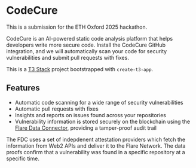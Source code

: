 # CodeCure

This is a submission for the ETH Oxford 2025 hackathon.

CodeCure is an AI-powered static code analysis platform that helps developers write more secure code. Install the CodeCure GitHub integration, and we will automatically scan your code for security vulnerabilities and submit pull requests with fixes.

This is a [T3 Stack](https://create.t3.gg/) project bootstrapped with `create-t3-app`.

## Features

- Automatic code scanning for a wide range of security vulnerabilities
- Automatic pull requests with fixes
- Insights and reports on issues found across your repositories
- Vulnerability information is stored securely on the blockchain using the [Flare Data Connector](https://flare.network/dataconnector/),
  providing a tamper-proof audit trail

The FDC uses a set of indepdenent attestation providers which fetch the information from Web2 APIs and deliver it to the Flare Network.
The data proofs confirm that a vulnerability was found in a specific repository at a specific time.
